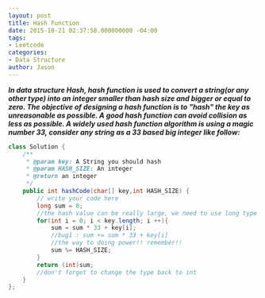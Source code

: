 ```yaml
---
layout: post
title: Hash Function
date: 2015-10-21 02:37:58.000000000 -04:00
tags:
- Leetcode
categories:
- Data Structure
author: Jason
---
```

<p><strong><em>In data structure Hash, hash function is used to convert a string(or any other type) into an integer smaller than hash size and bigger or equal to zero. The objective of designing a hash function is to "hash" the key as unreasonable as possible. A good hash function can avoid collision as less as possible. A widely used hash function algorithm is using a magic number 33, consider any string as a 33 based big integer like follow:</em></strong></p>


``` java
class Solution {
    /**
     * @param key: A String you should hash
     * @param HASH_SIZE: An integer
     * @return an integer
     */
    public int hashCode(char[] key,int HASH_SIZE) {
        // write your code here
        long sum = 0;
        //the hash value can be really large, we need to use long type
        for(int i = 0; i < key.length; i ++){
            sum = sum * 33 + key[i];
            //bug1 : sum += sum * 33 + key[i]
            //the way to doing power!! remember!!
            sum %= HASH_SIZE;
        }
        return (int)sum;
        //don't forget to change the type back to int
    }
};
```
